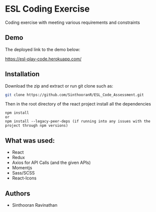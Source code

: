 # ESL Coding Exercise

Coding exercise with meeting various requirements and constraints

## Demo

The deployed link to the demo below:

https://esl-play-code.herokuapp.com/

## Installation

Download the zip and extract or run git clone such as:

```bash
git clone https://github.com/SinthooranR/ESL_Code_Assessment.git
```

Then in the root directory of the react project install all the dependencies

```
npm install
or
npm install --legacy-peer-deps (if running into any issues with the project through npm versions)
```

## What was used:

- React
- Redux
- Axios for API Calls (and the given APIs)
- Momentjs
- Sass/SCSS
- React-Icons

## Authors

- Sinthooran Ravinathan

